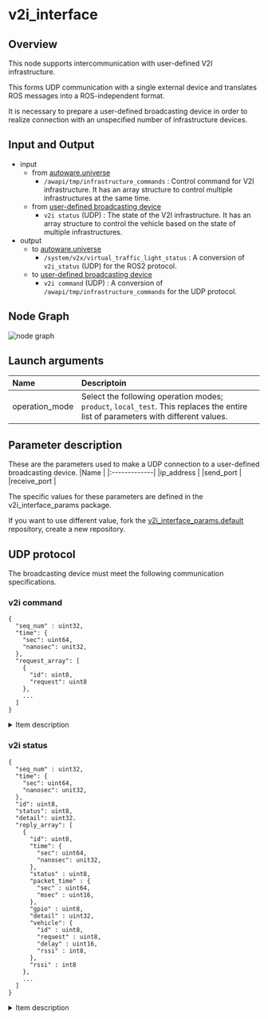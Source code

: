 # v2i_interface

## Overview
This node supports intercommunication with user-defined V2I infrastructure.

This forms UDP communication with a single external device and translates ROS messages into a ROS-independent format.

It is necessary to prepare a user-defined broadcasting device in order to realize connection with an unspecified number of infrastructure devices.

## Input and Output
- input
  - from [autoware.universe](https://github.com/autowarefoundation/autoware.universe)
    - `/awapi/tmp/infrastructure_commands` : Control command for V2I infrastructure. It has an array structure to control multiple infrastructures at the same time.
  - from [user-defined broadcasting device](#v2i-status)
    - `v2i status` (UDP) : The state of the V2I infrastructure. It has an array structure to control the vehicle based on the state of multiple infrastructures.
- output
  - to [autoware.universe](https://github.com/autowarefoundation/autoware.universe)
    - `/system/v2x/virtual_traffic_light_status` : A conversion of `v2i_status` (UDP) for the ROS2 protocol.
  - to [user-defined broadcasting device](#v2i-command)
    - `v2i command` (UDP) : A conversion of `/awapi/tmp/infrastructure_commands` for the UDP protocol.

## Node Graph
![node graph](http://www.plantuml.com/plantuml/proxy?src=https://raw.githubusercontent.com/eve-autonomy/v2i_interface/docs/node_graph.pu)

## Launch arguments

|Name          |Descriptoin|
|:-------------|:----------|
|operation_mode|Select the following operation modes; `product`, `local_test`. This replaces the entire list of parameters with different values.|

## Parameter description
These are the parameters used to make a UDP connection to a user-defined broadcasting device.
|Name          |
|:-------------|
|ip_address    |
|send_port     |
|receive_port  |

The specific values for these parameters are defined in the v2i_interface_params package.

If you want to use different value, fork the [v2i_interface_params.default](https://github.com/eve-autonomy/v2i_interface_params.default) repository, create a new repository.

## UDP protocol
The broadcasting device must meet the following communication specifications.

### v2i command

```
{
  "seq_num" : uint32,
  "time": {
    "sec": uint64,
    "nanosec": unit32,
  },
  "request_array": [
    {
      "id": uint8,
      "request": uint8
    },
    ...
  ]
}
```

<details><summary>Item description</summary><div>

#### Top level items of v2i command

|Name       |Description|
|:----------|:----------|
|seq_num    |Increment from 0 for each output.|
|time       |UNIX time at the time of output.|
|request_array|Control commands for multiple V2I controllers.|

#### Details of items in request_array

|Name       |Description|
|:----------|:----------|
|id         |ID of the V2I infrastructure.|
|request    |Control command for the V2I infrastructure such as "open / close" and "turn on / off". The lower 4 bits and the upper 4 bits correspond to the states of 4 outputs and 4 inputs, respectively.|

</div></details>

### v2i status

```
{
  "seq_num" : uint32,
  "time": {
    "sec": uint64,
    "nanosec": unit32,
  },
  "id": uint8,
  "status": uint8,
  "detail": uint32.
  "reply_array": [
    {
      "id": uint8,
      "time": {
        "sec": uint64,
        "nanosec": unit32,
      },
      "status" : uint8,
      "packet_time" : {
        "sec" : uint64,
        "msec" : uint16,
      },
      "gpio" : uint8,
      "detail" : uint32,
      "vehicle": {
        "id" : uint8,
        "request" : uint8,
        "delay" : uint16,
        "rssi" : int8,
      },
      "rssi" : int8
    },
    ...
  ]
}
```

<details><summary>Item description</summary><div>

#### Top level items of v2i status
This is mainly about the status of broadcasting device.

|Name       |Description|
|:----------|:----------|
|seq_num    |Increment from 0 for each output.|
|time       |UNIX time at the time of output.|
|id         |ID of the broadcasting device.|
|status     |Error status; 0: Normal, 1: Near the end of life, 2: Error|
|detail     |Error code for details.|
|reply_array|The status of all connected V2I controller.|

#### Details of items in reply_array
This is about the status of each V2I controller.

|Name       |Description|
|:----------|:----------|
|id         |ID of the V2I infrastructure.|
|time       |UNIX time at the time of output.|
|status     |Error status; 0: Normal, 1: Near the end of life, 2: Error|
|packet_time|Unix time when the status of the V2I infrastructure was detected.|
|gpio       |The operating status of the V2I infrastructure such as "open / close" and "turn on / off". The lower 4 bits and the upper 4 bits correspond to the states of 4 outputs and 4 inputs, respectively.|
|detail     |Error code for details.|
|veihcle    |Sender status of the most recently sent V2I infrastructure control command.|
|rssi       |Received signal strength indicator from V2I controller to vehicle.|

#### Details of items in vehicle
This is the sender status of the most recently sent V2I infrastructure control command.

|Name   |Description|
|:------|:----------|
|id     |ID of the broadcasting device.|
|request|The copy of the control command.|
|delay  |Response time to control (msec).|
|rssi   |Received signal strength indicator from vehicle to V2I controller.|

</div></details>

